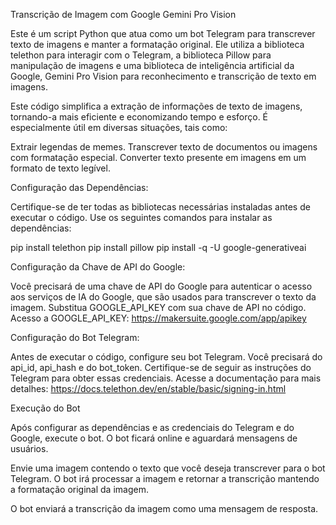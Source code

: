 Transcrição de Imagem com Google Gemini Pro Vision

Este é um script Python que atua como um bot Telegram para transcrever texto de imagens e manter a formatação original. Ele utiliza a biblioteca telethon para interagir com o Telegram, a biblioteca Pillow para manipulação de imagens e uma biblioteca de inteligência artificial da Google, Gemini Pro Vision para reconhecimento e transcrição de texto em imagens.

Este código simplifica a extração de informações de texto de imagens, tornando-a mais eficiente e economizando tempo e esforço. É especialmente útil em diversas situações, tais como:

Extrair legendas de memes.
Transcrever texto de documentos ou imagens com formatação especial.
Converter texto presente em imagens em um formato de texto legível.

Configuração das Dependências:

Certifique-se de ter todas as bibliotecas necessárias instaladas antes de executar o código. Use os seguintes comandos para instalar as dependências:

pip install telethon
pip install pillow
pip install -q -U google-generativeai

Configuração da Chave de API do Google:

Você precisará de uma chave de API do Google para autenticar o acesso aos serviços de IA do Google, que são usados para transcrever o texto da imagem. Substitua GOOGLE_API_KEY com sua chave de API no código.
Acesso a GOOGLE_API_KEY: https://makersuite.google.com/app/apikey

Configuração do Bot Telegram:

Antes de executar o código, configure seu bot Telegram. Você precisará do api_id, api_hash e do bot_token. Certifique-se de seguir as instruções do Telegram para obter essas credenciais.
Acesse a documentação para mais detalhes: https://docs.telethon.dev/en/stable/basic/signing-in.html

Execução do Bot

Após configurar as dependências e as credenciais do Telegram e do Google, execute o bot. O bot ficará online e aguardará mensagens de usuários.

Envie uma imagem contendo o texto que você deseja transcrever para o bot Telegram. O bot irá processar a imagem e retornar a transcrição mantendo a formatação original da imagem.

O bot enviará a transcrição da imagem como uma mensagem de resposta.